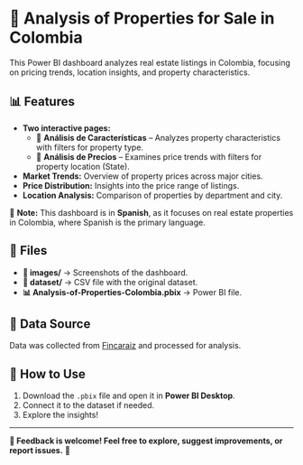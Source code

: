 # 🏡 Analysis of Properties for Sale in Colombia  

This Power BI dashboard analyzes real estate listings in Colombia, focusing on pricing trends, location insights, and property characteristics.  

## 📊 Features  
- **Two interactive pages:**  
  - 📌 **Análisis de Características** – Analyzes property characteristics with filters for property type.  
  - 📌 **Análisis de Precios** – Examines price trends with filters for property location (State).  
- **Market Trends:** Overview of property prices across major cities.  
- **Price Distribution:** Insights into the price range of listings.  
- **Location Analysis:** Comparison of properties by department and city.  

📢 **Note:** This dashboard is in **Spanish**, as it focuses on real estate properties in Colombia, where Spanish is the primary language.  

## 📂 Files  
- **📁 images/** → Screenshots of the dashboard.  
- **📁 dataset/** → CSV file with the original dataset.  
- **📊 Analysis-of-Properties-Colombia.pbix** → Power BI file.  

## 📜 Data Source  
Data was collected from [Fincaraiz](https://www.fincaraiz.com.co/) and processed for analysis. 

## 🚀 How to Use  
1. Download the `.pbix` file and open it in **Power BI Desktop**.  
2. Connect it to the dataset if needed.  
3. Explore the insights!  

---
**📢 Feedback is welcome! Feel free to explore, suggest improvements, or report issues.** 🚀  

